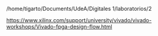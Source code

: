 

/home/tigarto/Documents/UdeA/Digitales 1/laboratorios/2

https://www.xilinx.com/support/university/vivado/vivado-workshops/Vivado-fpga-design-flow.html

